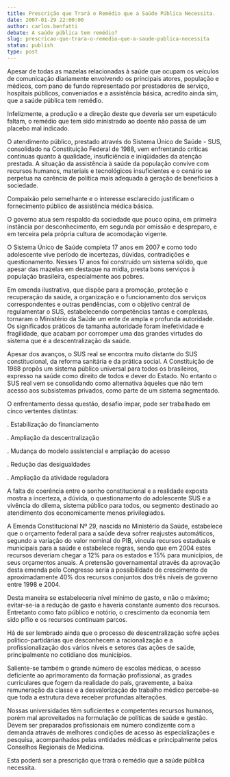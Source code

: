 ```yaml
---
title: Prescrição que Trará o Remédio que a Saúde Pública Necessita.
date: 2007-01-29 22:00:00
author: carlos.benfatti
debate: A saúde pública tem remédio?
slug: prescricao-que-trara-o-remedio-que-a-saude-publica-necessita
status: publish 
type: post
---
```


Apesar de todas as mazelas relacionadas à saúde que ocupam os veículos de comunicação diariamente envolvendo os principais atores, população e médicos, com pano de fundo representado por prestadores de serviço, hospitais públicos, conveniados e a assistência básica, acredito ainda sim, que a saúde pública tem remédio.   

  

 Infelizmente, a produção e a direção deste que deveria ser um espetáculo faltam, o remédio que tem sido ministrado ao doente não passa de um placebo mal indicado.  

  

 O atendimento público, prestado através do Sistema Único de Saúde - SUS, consolidado na Constituição Federal de 1988, vem enfrentando críticas contínuas quanto à qualidade, insuficiência e iniqüidades da atenção prestada. A situação da assistência à saúde da população convive com recursos humanos, materiais e tecnológicos insuficientes e o cenário se perpetua na carência de política mais adequada à geração de benefícios à sociedade.  

  

 Compaixão pelo semelhante e o interesse esclarecido justificam o fornecimento público de assistência médica básica.   

  

 O governo atua sem respaldo da sociedade que pouco opina, em primeira instância por desconhecimento, em segunda por omissão e despreparo, e em terceira pela própria cultura de acomodação vigente.  

  

 O Sistema Único de Saúde completa 17 anos em 2007 e como todo adolescente vive período de incertezas, dúvidas, contradições e questionamento. Nesses 17 anos foi construído um sistema sólido, que apesar das mazelas em destaque na mídia, presta bons serviços à população brasileira, especialmente aos pobres.  

 Em emenda ilustrativa, que dispõe para a promoção, proteção e recuperação da saúde, a organização e o funcionamento dos serviços correspondentes e outras pendências, com o objetivo central de regulamentar o SUS, estabelecendo competências tantas e complexas, tornaram o Ministério da Saúde um ente de ampla e profunda autoridade. Os significados práticos de tamanha autoridade foram inefetividade e fragilidade, que acabam por corromper uma das grandes virtudes do sistema que é a descentralização da saúde.  

  

 Apesar dos avanços, o SUS real se encontra muito distante do SUS constitucional, da reforma sanitária e da prática social. A Constituição de 1988 propôs um sistema público universal para todos os brasileiros, expresso na saúde como direito de todos e dever do Estado. No entanto o SUS real vem se consolidando como alternativa àqueles que não tem acesso aos subsistemas privados, como parte de um sistema segmentado.  

  

 O enfrentamento dessa questão, desafio ímpar, pode ser trabalhado em cinco vertentes distintas:  

. Estabilização do financiamento  

. Ampliação da descentralização  

. Mudança do modelo assistencial e ampliação do acesso  

. Redução das desigualdades  

. Ampliação da atividade reguladora  

  

 A falta de coerência entre o sonho constitucional e a realidade exposta mostra a incerteza, a dúvida, o questionamento do adolescente SUS e a vivência do dilema, sistema público para todos, ou segmento destinado ao atendimento dos economicamente menos privilegiados.  

  

 A Emenda Constitucional Nº 29, nascida no Ministério da Saúde, estabelece que o orçamento federal para a saúde deva sofrer reajustes automáticos, segundo a variação do valor nominal do PIB, vincula recursos estaduais e municipais para a saúde e estabelece regras, sendo que em 2004 estes recursos deveriam chegar a 12% para os estados e 15% para municípios, de seus orçamentos anuais. A pretensão governamental através da aprovação desta emenda pelo Congresso seria a possibilidade de crescimento de aproximadamente 40% dos recursos conjuntos dos três níveis de governo entre 1998 e 2004.   

  

 Desta maneira se estabeleceria nível mínimo de gasto, e não o máximo; evitar-se-ia a redução de gasto e haveria constante aumento dos recursos. Entretanto como fato público e notório, o crescimento da economia tem sido pífio e os recursos continuam parcos.  

  

 Há de ser lembrado ainda que o processo de descentralização sofre ações político-partidárias que desconhecem a racionalização e a profissionalização dos vários níveis e setores das ações de saúde, principalmente no cotidiano dos municípios.  

  

 Saliente-se também o grande número de escolas médicas, o acesso deficiente ao aprimoramento da formação profissional, as grades curriculares que fogem da realidade do país, gravemente, a baixa remuneração da classe e a desvalorização do trabalho médico percebe-se que toda a estrutura deva receber profundas alterações.  

  

 Nossas universidades têm suficientes e competentes recursos humanos, porém mal aproveitados na formulação de políticas de saúde e gestão. Devem ser preparados profissionais em número condizente com a demanda através de melhores condições de acesso às especializações e pesquisa, acompanhados pelas entidades médicas e principalmente pelos Conselhos Regionais de Medicina.  

  

 Esta poderá ser a prescrição que trará o remédio que a saúde pública necessita.
